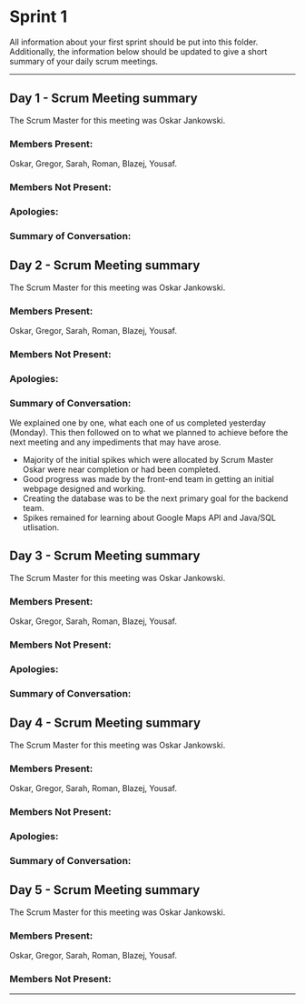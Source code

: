 # Sprint 1

All information about your first sprint should be put into this folder. Additionally, the information below should be updated to give a short summary of your daily scrum meetings.

---

## Day 1 - Scrum Meeting summary
The Scrum Master for this meeting was Oskar Jankowski.

### Members Present:
Oskar, Gregor, Sarah, Roman, Blazej, Yousaf.

### Members Not Present:



### Apologies:

### Summary of Conversation:


## Day 2 - Scrum Meeting summary
The Scrum Master for this meeting was Oskar Jankowski.

### Members Present:
Oskar, Gregor, Sarah, Roman, Blazej, Yousaf.

### Members Not Present:



### Apologies:

### Summary of Conversation:
We explained one by one, what each one of us completed yesterday (Monday). This then followed on to what we planned to achieve before the next meeting and any impediments that may have arose. 
- Majority of the initial spikes which were allocated by Scrum Master Oskar were near completion or had been completed.
- Good progress was made by the front-end team in getting an initial webpage designed and working.
- Creating the database was to be the next primary goal for the backend team.
- Spikes remained for learning about Google Maps API and Java/SQL utlisation.

## Day 3 - Scrum Meeting summary
The Scrum Master for this meeting was Oskar Jankowski.

### Members Present:
Oskar, Gregor, Sarah, Roman, Blazej, Yousaf.

### Members Not Present:



### Apologies:

### Summary of Conversation:

## Day 4 - Scrum Meeting summary
The Scrum Master for this meeting was Oskar Jankowski.

### Members Present:
Oskar, Gregor, Sarah, Roman, Blazej, Yousaf.

### Members Not Present:



### Apologies:

### Summary of Conversation:

## Day 5 - Scrum Meeting summary
The Scrum Master for this meeting was Oskar Jankowski.

### Members Present:
Oskar, Gregor, Sarah, Roman, Blazej, Yousaf.

### Members Not Present:




---
